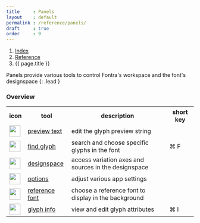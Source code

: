 ```yaml
---
title     : Panels
layout    : default
permalink : /reference/panels/
draft     : true
order     : 9
---
```


<nav aria-label="breadcrumb">
  <ol class="breadcrumb small">
    <li class="breadcrumb-item"><a href="{{ site.url }}">Index</a></li>
    <li class="breadcrumb-item"><a href="../../reference">Reference</a></li>
    <li class="breadcrumb-item active" aria-current="page">{{ page.title }}</li>
  </ol>
</nav>

Panels provide various tools to control Fontra's workspace and the font's designspace
{: .lead }

### Overview

<table class="table table-hover mb-4">
<tr>
<th>icon</th>
<th>tool</th>
<th>description</th>
<th>short key</th>
</tr>
<tr>
<td><img height="30" src="{{ site.url }}/images/icons/texttool.svg"></td>
<td><a href='preview-text'>preview text</a></td>
<td>edit the glyph preview string</td>
<td></td>
</tr>
<tr>
<td><img height="30" src="{{ site.url }}/images/icons/magnifyingglass.svg"></td>
<td><a href='find-glyph'>find glyph</a></td>
<td>search and choose specific glyphs in the font</td>
<td>⌘ F</td>
</tr>
<tr>
<td><img height="30" src="{{ site.url }}/images/icons/sliders.svg"></td>
<td><a href='designspace'>designspace</a></td>
<td>access variation axes and sources in the designspace</td>
<td></td>
</tr>
<tr>
<td><img height="30" src="{{ site.url }}/images/icons/gear.svg"></td>
<td><a href='options'>options</a></td>
<td>adjust various app settings</td>
<td></td>
</tr>
<tr>
<td><img height="30" src="{{ site.url }}/images/icons/reference.svg"></td>
<td><a href='reference-font'>reference font</a></td>
<td>choose a reference font to display in the background</td>
<td></td>
</tr>
<tr>
<td><img height="30" src="{{ site.url }}/images/icons/info.svg"></td>
<td><a href='glyph-info'>glyph info</a></td>
<td>view and edit glyph attributes</td>
<td>⌘ I</td>
</tr>
</table>
